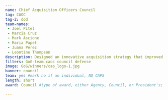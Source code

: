 ```yaml
---
name: Chief Acquisition Officers Council
tag: CAOC
tag-2: dod
team-names:
 - Joel Pitel
 - Marcia Cruz
 - Mark Ascione
 - Maria Papet
 - Juana Perez
 - Leontine Thompson
description: Designed an innovative acquisition strategy that improved essential communication services with a new cost-effective wireless solution. The team’s work is expected to save $157 million for the DoD and VA within five years.
filters: GoG-team caoc council defense
image: GoG/winners/cao_logo-1.jpg
banner: council
team: yes #mark no if an individual, NO CAPS
length: short
award: Council #type of award, either Agency, Council, or President's; this is case sensitive so make sure to match the options listed exactly. This section generates the format of the card

---
```

